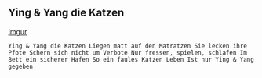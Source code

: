 ## Ying & Yang die Katzen

[Imgur](https://i.imgur.com/LQHHA8H.jpg)

``Ying & Yang die Katzen
Liegen matt auf den Matratzen
Sie lecken ihre Pfote
Schern sich nicht um Verbote
Nur fressen, spielen, schlafen
Im Bett ein sicherer Hafen
So ein faules Katzen Leben
Ist nur Ying & Yang gegeben``